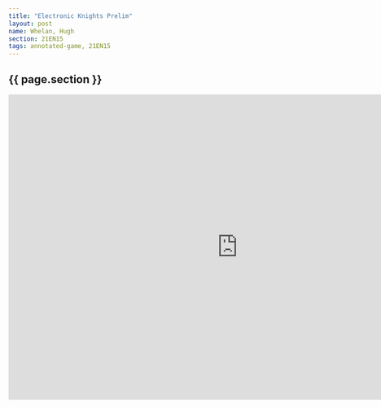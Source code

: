 ```yaml
---
title: "Electronic Knights Prelim"
layout: post
name: Whelan, Hugh
section: 21EN15
tags: annotated-game, 21EN15
---
```


<h2>{{ page.section }}</h2>

<iframe style='border: 0;' width='900px' height='600px' src='https://share.chessbase.com/SharedGames/frame/?p=w9qKEFaVHhZCzRQvaWzcZKPAAnlRpvTOzirg13DNIi805TgOicatZs5ZiMNEtUkd'></iframe>